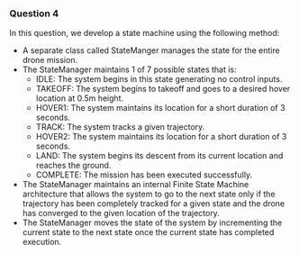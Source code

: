 ### Question 4

In this question, we develop a state machine using the following method:

- A separate class called StateManger manages the state for the entire drone mission.
- The StateManager maintains 1 of 7 possible states that is:
    - IDLE: The system begins in this state generating no control inputs.
    - TAKEOFF: The system begins to takeoff and goes to a desired hover location at 0.5m height.
    - HOVER1: The system maintains its location for a short duration of 3 seconds.
    - TRACK: The system tracks a given trajectory.
    - HOVER2: The system maintains its location for a short duration of 3 seconds.
    - LAND: The system begins its descent from its current location and reaches the ground.
    - COMPLETE: The mission has been executed successfully.
- The StateManager maintains an internal Finite State Machine architecture that allows the system to go to the next state only if the trajectory has been completely tracked for a given state and the drone has converged to the given location of the trajectory.
- The StateManager moves the state of the system by incrementing the current state to the next state once the current state has completed execution.